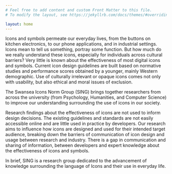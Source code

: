 ```yaml
---
# Feel free to add content and custom Front Matter to this file.
# To modify the layout, see https://jekyllrb.com/docs/themes/#overriding-theme-defaults

layout: home
---
```


Icons and symbols permeate our everyday lives, from the buttons on kitchen electronics, to our phone applications, and in industrial settings. Icons mean to tell us something, portray some function. But how much do we really understand these icons, especially for individuals across cultural barriers? Very little is known about the effectiveness of most digital icons and symbols. Current icon design guidelines are built based on normative studies and performance scores obtained by a younger, mainly Western demographic. Use of culturally irrelevant or opaque icons comes not only with usability, but also ethical and moral issues of exclusion.

The Swansea Icons Norm Group (SING) brings together researchers from across the university (from Psychology, Humanities, and Computer Science) to improve our understanding surrounding the use of icons in our society.

Research findings about the effectiveness of icons are not used to inform design decisions. The existing guidelines and standards are not easily accessible online and are little used in practice by developers. Our research aims to influence how icons are designed and used for their intended target audience, breaking down the barriers of communication of icon design and usage between research and industry. There is a gap in communication and sharing of information, between developers and expert knowledge about the effectiveness of icons and symbols. 

In brief, SING is a research group dedicated to the advancement of knowledge surrounding the language of Icons and their use in everyday life.
